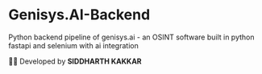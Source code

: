 # Genisys.AI-Backend
Python backend pipeline of genisys.ai - an OSINT software built in python fastapi and selenium with ai integration


👨‍💻 Developed by **SIDDHARTH KAKKAR**
